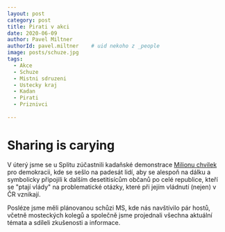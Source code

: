 ```yaml
---
layout: post
category: post
title: Pirati v akci   
date: 2020-06-09
author: Pavel Miltner
authorId: pavel.miltner    # uid nekoho z _people
image: posts/schuze.jpg
tags:
  - Akce
  - Schuze 
  - Mistni sdruzeni
  - Ustecky kraj
  - Kadan
  - Pirati
  - Priznivci
  
---
```


# Sharing is carying  

V úterý jsme se u Splitu zúčastnili kadaňské demonstrace [Milionu chvilek](https://www.milionchvilek.cz/) pro demokracii, kde se sešlo na padesát lidí, aby se alespoň na dálku a  symbolicky připojili k dalším desetitisícům občanů po celé republice, kteří se "ptají vlády" na problematické otázky, které při jejím vládnutí (nejen) v ČR vznikají. 

Posléze jsme měli plánovanou schůzi MS, kde nás navštívilo pár hostů, včetně mosteckých kolegů a společně jsme projednali všechna aktuální témata a sdíleli zkušenosti a informace. 
